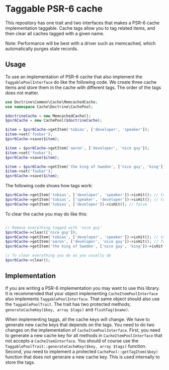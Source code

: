 # Taggable PSR-6 cache

This repository has one trait and two interfaces that makes a PSR-6 cache implementation taggable. 
Cache tags allow you to tag related items, and then clear all caches tagged with a given name. 

Note: Performance will be best with a driver such as memcached, which automatically purges stale records.

## Usage


To use an implementation of PSR-6 cache that also implement the `TaggablePoolInterface` do like the following code. 
We create three cache items and store them in the cache with different tags. The order of the tags does not matter. 

```php
use Doctrine\Common\Cache\MemcachedCache;
use namespace Cache\Doctrine\CachePool;

$doctrineCache = new MemcachedCache();
$psr6Cache = new CachePool($doctrineCache);

$item = $psr6Cache->getItem('tobias', ['developer', 'speaker']);
$item->set('foobar');
$psr6Cache->save($item);

$item = $psr6Cache->getItem('aaron', ['developer', 'nice guy']);
$item->set('foobar');
$psr6Cache->save($item);

$item = $psr6Cache->getItem('the king of Sweden', ['nice guy', 'king']);
$item->set('foobar');
$psr6Cache->save($item);
```

The following code shows how tags work:

```php
$psr6Cache->getItem('tobias', ['developer', 'speaker'])->isHit(); // true
$psr6Cache->getItem('tobias', ['speaker', 'developer'])->isHit(); // true
$psr6Cache->getItem('tobias', ['developer'])->isHit(); // false
```

To clear the cache you may do like this: 

```php

// Remove everything tagged with 'nice guy'
$psr6Cache->clear(['nice guy']);
$psr6Cache->getItem('tobias', ['developer', 'speaker'])->isHit(); // true
$psr6Cache->getItem('aaron', ['developer', 'nice guy'])->isHit(); // false
$psr6Cache->getItem('the king of Sweden', ['nice guy', 'king'])->isHit(); // false

// To clear everything you do as you usually do
$psr6Cache->clear();
```

## Implementation

If you are writing a PSR-6 implementation you may want to use this library. It is recommended that your object
implementing `CacheItemPoolInterface` also implements `TaggablePoolInterface`. That same object should also use
the `TaggablePoolTrait`. The trait has two protected methods; `generateCacheKey($key, array $tags)` and 
`flushTag($name)`. 

When implementing taggs, all the cache keys will change. We have to generate new cache keys that depends on the tags.
You need to do two changes on the implementation of `CacheItemPoolInterface`. First, you need to generate a new cache key
for all methods in `CacheItemPoolInterface` that not accepts a `CacheItemInterface`. You should of course use the 
`TaggablePoolTrait::generateCacheKey($key, array $tags)` function. Second, you need to implement a protected 
`CachePool::getTagItem($key)` function that does not generare a new cache key. This is used internally to store the tags.
